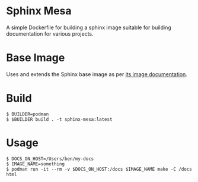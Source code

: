 # Sphinx Mesa
A simple Dockerfile for building a sphinx image suitable for building documentation for various projects.

# Base Image
Uses and extends the Sphinx base image as per [its image documentation](https://hub.docker.com/r/sphinxdoc/sphinx).

# Build
```
$ BUILDER=podman
$ $BUILDER build . -t sphinx-mesa:latest
```

# Usage
```
$ DOCS_ON_HOST=/Users/ben/my-docs
$ IMAGE_NAME=something
$ podman run -it --rm -v $DOCS_ON_HOST:/docs $IMAGE_NAME make -C /docs html
```